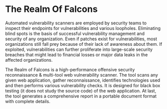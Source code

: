 # The Realm Of Falcons
Automated vulnerability scanners are employed by security teams to inspect their endpoints for vulnerabilities and various loopholes. Eliminating blind spots is the basis of successful vulnerability management and security of any organization. Even if patches exist for vulnerabilities, most organizations still fall prey because of their lack of awareness about them. If exploited, vulnerabilities can further proliferate into large-scale security breaches that might lead to financial losses or major data leaks in the affected organizations.

The Realm of Falcons is a high-performance offensive security reconnaissance & multi-tool web vulnerability scanner. The tool scans any given web application, gather reconnaissance, identifies technologies used and then performs various vulnerability checks. It is designed for black box testing (it does not study the source code) of the web application. At last, the tool generates a comprehensive report in a portable document format with complete details.

